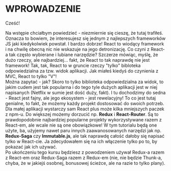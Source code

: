 # WPROWADZENIE

Cześć! 

Na wstępie chciałbym powiedzieć - niezmiernie się cieszę, że tutaj trafiłeś. Oznacza to bowiem, że interesujesz się jednym z najlepszych frameworków JS jaki kiedykolwiek powstał. I bardzo dobrze! React to wiodący framework i na chwilę obecną nic nie wskazuje na jego detronizację. Co czyni z React-a tak często wybierane i lubiane narzędzie? Szczerze mówiąc, myślę, że dużo rzeczy, ale najbardziej... fakt, że React to tak naprawdę nie jest framework! Tak, tak, React to w gruncie rzeczy "tylko" bibloteka odpowiedzialna za tzw. widok aplikacji. Jak miałeś kiedyś do czynienia z MVC, React to tylko "V"!   
Można zapytać - jak? Skoro to tylko biblioteka odpowiedzialna za widok, to jakim cudem jest tak popularna i do tego tyle dużych aplikacji jest w niej napisanych \(Netflix w sumie jest dość duży, fakt\). I tu dochodzimy do sedna - React jest fajny, ale jego ekosystem - jest rewelacyjny! To co jest tutaj genialne, to fakt, że możemy każdy projekt dostosować do swoich potrzeb. Dla małej aplikacji wystarczy sam React plus może kilka mniejszych paczek z npm-u. Do większej możemy dorzucić np. **Redux** i **React-Router**. Są to prawdopodobnie najbardziej popularne projekty wykorzystywane razem z React-em, ale wcale nie są one obowiązkowe! W tym tutorialu będą one użyte, ba, użyjemy nawet paru innych zaawanosowanych narzędzi jak np. **Redux-Saga** czy **Immutable.js**, ale tak naprawdę całość dałoby się napisać tylko w React-cie. Ja zdecydowałem się na ich włączenie tylko po to, by pokazać jak ich używać.  
Po ukończeniu tego kursu będziesz z powodzeniem używał Redux-a razem z React-em oraz Redux-Saga razem z Redux-em \(nie, nie będzie Thunk-a, chyba, że w jakiejś osobnej, bonusowej ścieżce, ale na razie to tylko plany\).



